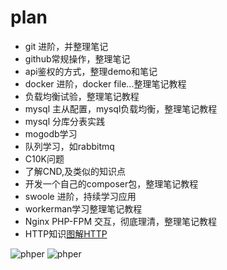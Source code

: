 plan
===

* git 进阶，并整理笔记
* github常规操作，整理笔记
* api鉴权的方式，整理demo和笔记 
* docker 进阶，docker file...整理笔记教程
* 负载均衡试验，整理笔记教程
* mysql 主从配置，mysql负载均衡，整理笔记教程
* mysql 分库分表实践
* mogodb学习
* 队列学习，如rabbitmq
* C10K问题	
* 了解CND,及类似的知识点
* 开发一个自己的composer包，整理笔记教程
* swoole 进阶，持续学习应用
* workerman学习整理笔记教程
* Nginx PHP-FPM 交互，彻底理清，整理笔记教程
* HTTP知识[图解HTTP](https://mafuntoo-blog.oss-cn-qingdao.aliyuncs.com/PHP/%25E5%259B%25BE%25E8%25A7%25A3HTTP%2520%2528%25E5%259B%25BE%25E7%2581%25B5%25E7%25A8%258B%25E5%25BA%258F%25E8%25AE%25BE%25E8%25AE%25A1%25E4%25B8%259B%25E4%25B9%25A6%2529_nodrm.pdf)	

![phper](https://mafuntoo-blog.oss-cn-qingdao.aliyuncs.com/PHP/phper.png)
![phper](https://mafuntoo-blog.oss-cn-qingdao.aliyuncs.com/PHP/%E7%9F%A5%E8%AF%86%E7%BB%93%E6%9E%84%E5%9B%BE%20.png)


